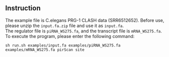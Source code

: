 ## Instruction
The example file is C.elegans PRG-1 CLASH data (SRR6512652). Before use, please unzip the `input.fa.zip` file and use it as `input.fa`.  
The regulator file is `piRNA_WS275.fa`, and the transcript file is `mRNA_WS275.fa`.  
To execute the program, please enter the following command:
```
sh run.sh examples/input.fa examples/piRNA_WS275.fa examples/mRNA_WS275.fa pirScan site
```